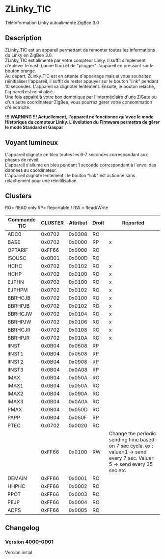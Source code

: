 # ZLinky_TIC
 Téléinformation Linky autoalimenté ZigBee 3.0

## Description

ZLinky_TIC est un appareil permettant de remonter toutes les informations du Linky en ZigBee 3.0.  
ZLinky_TIC est alimenté par votre compteur Linky. Il suffit simplement d'enlever le cash (jaune fluo) et de "plugger" l'appareil en pressant sur le bouton orange.  
Au départ, ZLinky_TIC est en attente d'appairage mais si vous souhaitez réinitialiser l'appareil, il suffit de rester appuyer sur le bouton "link" pendant 10 secondes. L'appareil va clignoter lentement. Ensuite, le bouton relâché, l'appareil est reinitialisé.  
Une fois appairé à votre box domotique par l'intermédiaire d'une ZiGate ou d'un autre coordinateur ZigBee, vous pourrez gérer votre consommation d'électricité.

**!!! WARNING !!! Actuellement, l'appareil ne fonctionne qu'avec le mode Historique du compteur Linky. L'évolution du Firmware permettra de gérer le mode Standard et Gaspar**

## Voyant lumineux

L'appareil clignote en bleu toutes les 6-7 secondes correspondant aux phases de réveil.  
L'appareil s'allume en bleu pendant 1 seconde correspondant à l'envoi des données au coordinateur.  
L'appareil clignote lentement : le bouton "link" est actionné sans relachement pour une réinitilisation.  

## Clusters

RO= READ only RP= Reportable / RW = Read/Write	

|Commande TIC|CLUSTER|Attribut|Droit|Reported|
|------------|-------|--------|-----|--------|					
|ADC0|0x0702|0x0308|RO||		
|BASE|0x0702|0x0000|RP|x|
|OPTARIF			|0xFF66|	0x0000|		RO||			
|ISOUSC			|0x0B01	|0x000D		|RO		||	
|HCHC			|0x0702	|0x0102		|RO			|x|
|HCHP			|0x0702	|0x0100		|RO			|x|
|EJPHN			|0x0702	|0x0100		|RO			|x|
|EJPHPM			|0x0702	|0x0102		|RO			|x|
|BBRHCJB			|0x0702	|0x0100		|RO			|x|
|BBRHPJB			|0x0702	|0x0102		|RO			|x|
|BBRHCJW			|0x0702	|0x0104		|RO			|x|
|BBRHPJW			|0x0702	|0x0106		|RO			|x|
|BBRHCJR			|0x0702	|0x0108		|RO			|x|
|BBRHPJR			|0x0702	|0x010A		|RO			|x|
|IINST			|0x0B04	|0x0508		|RP			||
|IINST1			|0x0B04	|0x0508		|RP			||
|IINST2			|0x0B04	|0x0908		|RP			||
|IINST3			|0x0B04	|0x0A08		|RP			||
|IMAX			|0x0B04	|0x050A		|RO			||
|IMAX1			|0x0B04	|0x050A		|RO			||
|IMAX2			|0x0B04	|0x090A		|RO			||
|IMAX3			|0x0B04	|0x0A0A		|RO			||
|PMAX			|0x0B04	|0x050D		|RO			||
|PAPP			|0x0B04	|0x050F		|RP			||
|PTEC			|0x0702	|0x0020		|RO	||
|			|0xFF66	|0x0100		|RW		|Change the periodic sending time based on 7 sec cycle. ex : value=1 → send every 7 sec. Value= 5 → send every 35 sec	etc|											
|DEMAIN			|0xFF66	|0x0001		|RO||
|HHPHC			|0xFF66	|0x0002		|RO||
|PPOT 			|0xFF66	|0x0003		|RO||
|PEJP			|0xFF66	|0x0004		|RO||
|ADPS			|0xFF66	|0x0005		|RO||			


## Changelog

### Version 4000-0001
Version initial
